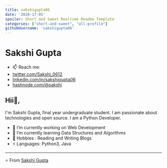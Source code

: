 ```yaml
---
title: sakshigupta06
date: '2020-17-05'
spoiler: Short and Sweet Realtime Readme Template
categories: ["short-and-sweet", "all-profile"]
githubUsername: 'sakshigupta06'
---
```


# Sakshi Gupta
- 📫 Reach me: 
- [twitter.com/Sakshi_0612](https://twitter.com/Sakshi_0612)
- [linkedin.com/in/sakshigupta06](https://www.linkedin.com/in/sakshigupta06/)
- [hashnode.com/@sakshi](https://sakshi.hashnode.dev/)

## Hii👋, 
I'm Sakshi Gupta, final year undergraduate student. I am passionate about technologies and open source. I am a Python Developer.


- 🔭 I’m currently working on Web Development
- 🌱 I’m currently learning Data Structures and Algorithms
- 💬 Hobbies : Reading and Writing Blogs
-  ⚡ Languages: Python3, Java


---

⭐️ From [Sakshi Gupta](http://www.github.com/sakshigupta06)
